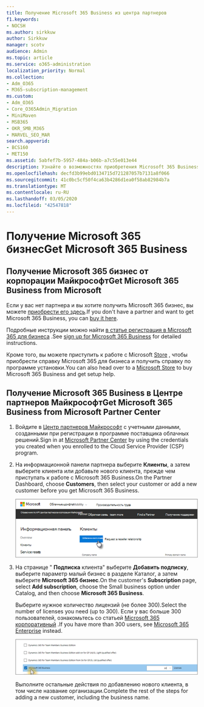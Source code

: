 ```yaml
---
title: Получение Microsoft 365 Business из центра партнеров
f1.keywords:
- NOCSH
ms.author: sirkkuw
author: Sirkkuw
manager: scotv
audience: Admin
ms.topic: article
ms.service: o365-administration
localization_priority: Normal
ms.collection:
- Adm_O365
- M365-subscription-management
ms.custom:
- Adm_O365
- Core_O365Admin_Migration
- MiniMaven
- MSB365
- OKR_SMB_M365
- MARVEL_SEO_MAR
search.appverid:
- BCS160
- MET150
ms.assetid: 5abfef7b-5957-484a-b06b-a7c55e013e44
description: Узнайте о возможностях приобретения Microsoft 365 Business и пошаговых инструкций по их приобретению в центре партнеров Майкрософт.
ms.openlocfilehash: decfd3b99ebd0134715d721287057b7131a8f066
ms.sourcegitcommit: 41c0bc5cf50f4ca63b4286d1ea0f58ab82984b7a
ms.translationtype: MT
ms.contentlocale: ru-RU
ms.lasthandoff: 03/05/2020
ms.locfileid: "42547818"
---
```

# <a name="get-microsoft-365-business"></a><span data-ttu-id="e4859-103">Получение Microsoft 365 бизнес</span><span class="sxs-lookup"><span data-stu-id="e4859-103">Get Microsoft 365 Business</span></span>

## <a name="get-microsoft-365-business-from-microsoft"></a><span data-ttu-id="e4859-104">Получение Microsoft 365 бизнес от корпорации Майкрософт</span><span class="sxs-lookup"><span data-stu-id="e4859-104">Get Microsoft 365 Business from Microsoft</span></span>

<span data-ttu-id="e4859-105">Если у вас нет партнера и вы хотите получить Microsoft 365 бизнес, вы можете [приобрести его здесь](https://www.microsoft.com/en-US/microsoft-365/business).</span><span class="sxs-lookup"><span data-stu-id="e4859-105">If you don't have a partner and want to get Microsoft 365 Business, you can [buy it here](https://www.microsoft.com/en-US/microsoft-365/business).</span></span>

<span data-ttu-id="e4859-106">Подробные инструкции можно найти [в статье регистрация в Microsoft 365 для бизнеса](sign-up.md) .</span><span class="sxs-lookup"><span data-stu-id="e4859-106">See [sign up for Microsoft 365 Business](sign-up.md) for detailed instructions.</span></span>

<span data-ttu-id="e4859-107">Кроме того, вы можете приступить к работе с Microsoft [Store](https://www.microsoft.com/en-us/store/locations/find-a-store?icid=en_US_Store_UH_FAS) , чтобы приобрести справку Microsoft 365 для бизнеса и получить справку по программе установки.</span><span class="sxs-lookup"><span data-stu-id="e4859-107">You can also head over to a [Microsoft Store](https://www.microsoft.com/en-us/store/locations/find-a-store?icid=en_US_Store_UH_FAS) to buy Microsoft 365 Business and get setup help.</span></span>
  
## <a name="get-microsoft-365-business-from-microsoft-partner-center"></a><span data-ttu-id="e4859-108">Получение Microsoft 365 Business в Центре партнеров Майкрософт</span><span class="sxs-lookup"><span data-stu-id="e4859-108">Get Microsoft 365 Business from Microsoft Partner Center</span></span>

1. <span data-ttu-id="e4859-109">Войдите в [Центр партнеров Майкрософт](https://go.microsoft.com/fwlink/p/?linkid=849910) с учетными данными, созданными при регистрации в программе поставщика облачных решений.</span><span class="sxs-lookup"><span data-stu-id="e4859-109">Sign in at [Microsoft Partner Center](https://go.microsoft.com/fwlink/p/?linkid=849910) by using the credentials you created when you enrolled to the Cloud Service Provider (CSP) program.</span></span> 
    
2. <span data-ttu-id="e4859-110">На информационной панели партнера выберите **Клиенты**, а затем выберите клиента или добавьте нового клиента, прежде чем приступать к работе с Microsoft 365 Business.</span><span class="sxs-lookup"><span data-stu-id="e4859-110">On the Partner Dashboard, choose **Customers**, then select your customer or add a new customer before you get Microsoft 365 Business.</span></span>
    
    ![В центре партнеров Майкрософт добавьте клиента.](../media/ec807d07-bbd2-411f-8fe1-c644cf9a3882.png)
  
3. <span data-ttu-id="e4859-112">На странице " **Подписка** клиента" выберите **Добавить подписку**, выберите параметр малый бизнес в разделе Каталог, а затем выберите **Microsoft 365 бизнес**.</span><span class="sxs-lookup"><span data-stu-id="e4859-112">On the customer's **Subscription** page, select **Add subscription**, choose the Small business option under Catalog, and then choose **Microsoft 365 Business**.</span></span>
    
    <span data-ttu-id="e4859-113">Выберите нужное количество лицензий (не более 300).</span><span class="sxs-lookup"><span data-stu-id="e4859-113">Select the number of licenses you need (up to 300).</span></span> <span data-ttu-id="e4859-114">Если у вас больше 300 пользователей, ознакомьтесь со статьей [Microsoft 365 корпоративный](https://go.microsoft.com/fwlink/p/?linkid=862316) .</span><span class="sxs-lookup"><span data-stu-id="e4859-114">If you have more than 300 users, see [Microsoft 365 Enterprise](https://go.microsoft.com/fwlink/p/?linkid=862316) instead.</span></span> 
    
    ![На странице Создание подписки выберите пункт Малый бизнес.](../media/52d99e89-2175-4974-84bb-dd626048541b.png)
  
    <span data-ttu-id="e4859-116">Выполните остальные действия по добавлению нового клиента, в том числе название организации.</span><span class="sxs-lookup"><span data-stu-id="e4859-116">Complete the rest of the steps for adding a new customer, including the business name.</span></span>
    


